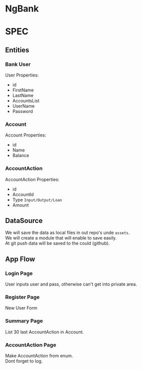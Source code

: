 # NgBank

# SPEC

## Entities

### Bank User

User Properties:
* id
* FirstName
* LastName
* AccountsList
* UserName
* Password

### Account

Account Properties:
* id
* Name
* Balance

### AccountAction

AccountAction Properties:
* id
* AccountId
* Type `Input/Output/Loan`
* Amount 


## DataSource

We will save the data as local files in out repo's unde `assets`.  
We will create a module that will enable to save easily.  
At git push data will be saved to the could (github).  

## App Flow

### Login Page

User inputs user and pass, otherwise can't get into private area.  

### Register Page

New User Form

### Summary Page

List 30 last AccountAction in Account.  

### AccountAction Page

Make AccountAction from enum.  
Dont forget to log.